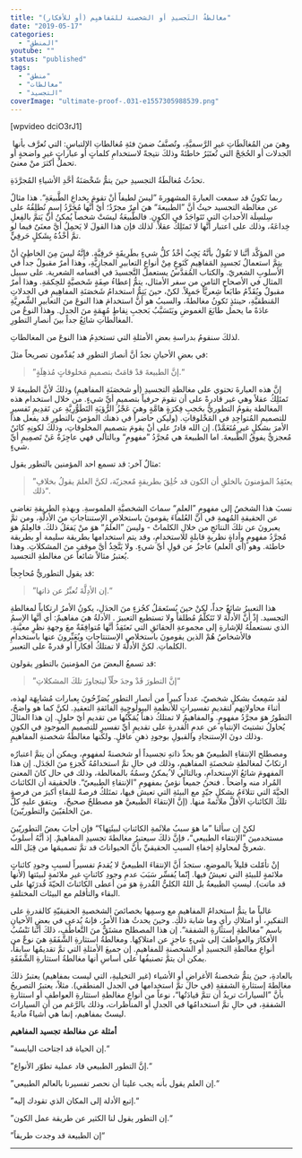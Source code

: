 ```yaml
---
title: "مغالطةُ التَجسيدِ أو الشخصنة للمَفاهيِم (أو للأفكار)"
date: "2019-05-17"
categories:
  - "المنطق"
youtube: ""
status: "published"
tags:
  - "منطق"
  - "مغالطات"
  - "التجسيد"
coverImage: "ultimate-proof-.031-e1557305988539.png"
---
```


\[wpvideo dciO3rJ1\]

وهيَ من المُغالَطَاتِ غيرِ الرَّسميَّةِ، وتُصنَّفُ ضمنَ فئةِ مُغالطاتِ الإلتباسِ: التي تُعرَّف بأنها  الجدلات أو الحُجَجْ التي تُعتَبَرُ خاطئةً وذلكَ نتيجةً لاستخدامِ كلماتٍ أو عباراتٍ غيرِ واضحةٍ أو تحملُ أكثرَ منْ معنىً.

تحدُثُ مُغالَطَةُ التجسيدِ حينَ يتمُّ شَخْصَنَةُ أحَّدِ الأشياءِ المُجرَّدَةِ.

ربما تَكونُ قد سمعت العبارةَ المشهورةَ ”ليسَ لطيفاً أنْ تقومَ بِخداعِ الطَّبيعَةِ“. هذا مثالٌ عن مغالطة التجسيد حيثُ أنَّ ”الطبيعةَ“ هيَ أمرٌ مجرّدٌ؛ أيْ أَنَّها مُجَرَّدُ إسمٍ نُطلِقُهُ على سِلسِلَة الأحداثِ التي تَتَواجَدُ في الكونِ. فالطَّبيعَةُ ليسَتْ شخصاً يُمكنُ أنْ يَتمَّ بالفِعلِ خِداعَهُ، وذلك على اعتبار أنَّها لا تَمتَلِكُ عقلاً. لذلك فإن هذا القولَ لا يَحمِلُ أيَّ معنَىٌ فيما لو تمَّ أخْذُهُ بِشَكلٍ حَرفِيٍّ.

من المؤكَّد أنَّنا لا نَقُولُ بأنَّهُ يَجِبُ أخْذُ كلُّ شيءٍ بطَرِيقَةٍ حَرفِيَّةٍ. فإِنَّهُ ليسَ مِنَ الخاطِئ أنْ يتِمَّ استعمالُ تَجسيِدِ المَفاهِيمِ كَنَوعٍ مِنْ أنواعِ التعابيرِ المجازيَّةِ، وهذا أمرٌ مقبولٌ جداً في الأسلوبِ الشعريّ. والكتاب المُقدَّسُ يستعملُ التَّجسيدَ في أقسامه الشعرية. على سبيل المثال في الأصحاح الثامن من سفر الأمثال، يتمُّ إعطاءُ صِفَةٍ شَخصيَّةٍ للحِكمَةِ. وهذا أمرٌ مقبولٌ ويُقَدِّمُ طابَعاً شِعريَّاً جَميِلاً. لكنْ، حينَ يَتِمُّ استخدامُ شَخصَنَةِ المفاهِيمِ في الجدلاتِ المَنطقيَّةِ، حينئذٍ تَكونُ مغالطةً، والسببُ هو أنَّ استخدامَ هذا النوعَ منَ التعابيرِ الشِّعرِيَّةِ عادَةً ما يحمل طابَعَ الغموضِ ويَتَسَبَّبُ بَحجبِ نِقاطٍ مُهِمَةٍ منَ الجدل. وهذا النوعُ من المغالطاتِ شائِعُ جداً بينَ أنصارِ التطورِ.

لذلكَ سنقومُ بدراسةِ بعضِ الأمثلةِ التي تستخدِمُ هذا النوعَ من المغالطاتِ.

في بعضِ الأحيانِ نجدُ أنَّ أنصارَ التطورِ قد يُقدِّمون تصريحاً مثلَ:

> ”إنَّ الطبيعةَ قدْ قامَتْ بتصميمِ مَخلوقاتٍ مُذهِلَةٍ.“

إنَّ هذه العبارةَ تحتوي على مغالطةِ التجسيدِ (أو شخصَنَةِ المفاهيمِ) وذلكَ لأنَّ الطبيعةَ لا تَمتَلِكُ عقلاً وهي غير قادرةً على أن تقومَ حرفياً بتصميمِ أيِّ شيءٍ. من خلال استخدام هذه المغالطة يقومُ التطوريُّ بحَجبِ فِكرَةٍ هامَّةٍ وهيَ عَجْزُ الرُّؤيَةِ التَطَوُّرِيَّةِ عن تَقدِيمِ تَفسيرٍ للتصميمِ المُتواجِدِ في المَخْلوقاتِ. (وليكن حاضراً في ذهنك المؤمنَ بالتطورِ قد يفعل هذا الأمرَ بشكلٍ غيرِ مُتَعَمَّدْ). إن الله قادرٌ على أنْ يقومَ بتصميمِ المخلوقاتِ، وذلكَ لكونِهِ كائنٌ مُعجزيٌّ يفوقُ الطَّبيعةَ. اما الطبيعةَ هي مُجرَّدُ ”مفهومٍ“ وبالتالي فهي عاجِزَةٌ عَنْ تَصمِيمِ أيِّ شيءٍ.

مثالٌ آخر: قد تسمع احد المؤمنين بالتطور يقول:

> ”يعتَقِدُ المؤمنونَ بالخلقِ أن الكون قد خُلِقَ بطريقةٍ مٌعجزيّة، لكنَّ العلمَ يقولُ بخلافِ ذلك“.

نسبَ هذا الشخصُ إلى مفهومِ ”العلمِ“ سماتَ الشخصيَّةِ الملموسةِ. وبهذهِ الطريقةِ تغاضى عن الحقيقةِ المُهمةِ في أنَّ العُلماءَ يقومونَ باستخلاصِ الإستنتاجاتِ منَ الأدلَّةِ، ومن ثمَّ يعبرونَ عن تلكَ النتائجِ من خلالِ الكلماتْ - وليسَ ”العلمُ“ هوَ منْ يَفعَلُ ذلكَ. فالعِلمُ هوَ مُجرَّدُ مفهومٍ وأداةٍ نظريةٍ قابلةٍ للاستخدامِ، وقد يتم استخدامها بطريقة سليمة أو بطريقة خاطئة. وهو (أي العلم) عاجزٌ عن قولِ أيِّ شيءٍ. ولا يَتَّخِذُ أيَّ موقفِ منَ المشكلاتِ. وهذا يُعتبرُ مثالاً شائعاً عن مغالطةِ التجسيد.

قد يقول التطوريُّ مُحاجِجاً:

> ”إن الأدِلَّةَ تُعبِّرُ عن ذاتها.“

هذا التعبيرُ شائعٌ جداً، لكنْ حينَ يُستَعمَلُ كجُزءٍ منَ الجدَلِ، يكونُ الأمرُ ارتكاباً لمغالطةِ التجسيد. إذْ أنَّ الأدلَّةَ لا تَتَكلَّمُ مُطلقاً ولا تستطيع التعبيرَ . الأدلةُ هيَ مفاهيمٌ: أي أنَّها الإسمُ الذي نستعملُهُ للإشارةِ إلى مجموعةِ الحقائقِ التي نَعتَقِدُ أنَّها مُتوافِقَةٌ معَ وجهةِ نظرٍ معيَّنةٍ. فالأشخاصُ هُمْ الذين يقومونَ باستخلاصِ الإستنتاجاتِ ويُعَبِّرونَ عنها باستخدامِ الكلماتِ. لكنَّ الأدلَّةَ لا تمتلكُ أفكاراً أو قدرةً على التعبير.

قد تسمعُ البعضَ منَ المؤمنينَ بالتطورِ يقولون:

> ”إنَّ التطورَ قَدْ وجدَ حلّاً ليتجاوزَ تلكَ المشكلاتِ“

لقد سَمِعتُ بشكلٍ شخصيّ، عدداً كبيراً من أنصارِ التطورِ يُصَرِّحُونَ بِعبارات مُشابِهَة لهذه، أثناءَ محاولاتِهم لتقديمِ تفسيراتٍ للأنظمةِ البيولوجيةِ الفائقةِ التعقيدِ. لكنَّ كما هو واضحٌ، التطورُ هوَ مجرَّدُ مفهومٍ. والمفاهيمُ لا تمتلكُ ذهناً يُمَكِّنُها من تقديمِ أيّ حلولٍ. إن هذا المثالَ يُحاولُ تشتيتَ الإنتباهِ عن عدمِ الُقدرةِ على تقديمِ أيِّ تفسيرٍ للتصميمِ الموجودِ في الكونِ وذلك دونَ الإستنجادِ والقبولِ بوجودِ ذهنِ عاقلٍ. ولكنها مغالطةُ شخصنةِ المفاهيمِ.

ومصطلح الإنتقاءِ الطبيعيّ هو بحدِّ ذاتهِ تجسيداً أو شخصنةً لمفهومٍ، ويمكن أن يتمَّ اعتبارُه ارتكابٌ لمغالطةِ شخصنَةِ المفاهيمِ، وذلك في حالِ تمَّ استخدامُهُ كجزءٍ منَ الجَدَل. إن هذا المفهومَ شائعُ الإستخدامِ، وبالتالي لا ُيمكنُ وسمُهُ بالمغالطة، وذلك في حال كانَ المعنىَ المُراد منه واضحاً . فنحنُ جميعاً نؤمنُ بمفهومِ ”الإنتقاءِ الطبيعيّ“. فالحقيقة أن الكائناتَ الحيَّةَ التي تتلاءَمُ بشكلٍ جيّدٍ مع البيئةِ التي تعيش فيها، تمتَلكُ فرصةً للبقاءِ أكبرَ من فرصةِ تلكَ الكائناتِ الأقلَّ ملائمةً منها. (إنَّ الإنتقاءَ الطبيعيَّ هو مصطلحٌ صحيحٌ،   ويتفق عليهِ كلٌّ منَ الخلقيّينَ والتطوريّينَ).

لكنْ إن سألنا ”ما هوَ سببُ ملائَمةِ الكائناتِ لبيئَتِها؟“ فإن أجابَ بعضُ التطوريّينَ مستخدمينَ ”الإنتقاء الطبيعي“، فإنَّ ذلكَ سيعتبرُ مغالطةَ تجسيدِ المفاهيمْ. إذ أنَّهُ أسلوبٌ شعريٌّ لمحاولةِ إخفاءِ السببِ الحقيقيِّ بأنَّ الحيواناتَ قد تمَّ تصميمَها من قِبَل الله.

إنْ تأمّلت قليلاً بالموضعِ، ستجدُ أَنَّ الإنتقاءَ الطبيعيَّ لا يُقدمُ تفسيراً لسببِ وجودِ كائناتٍ ملائمةٍ للبيئةِ التي تعيشُ فيها. إنّما يُفسِّر سَبَبَ عدمِ وجودِ كائناتٍ غيرِ ملائمةٍ لبيئتها (لأنها قد ماتت). ليستِ الطبيعةُ بل اللهُ الكليُّ القُدرةِ هوَ من أعطى الكائناتَ الحيّةَ قُدرَتَها على البقاء والتأقلم مع البيئات المختلفةِ.

غالباً ما يتمُّ استخدامُ المفاهيمِ مع وسمِها بخصائصَ الشخصيةِ الحقيقيّةِ كالقدرةِ على التفكيرِ، أو امتلاكِ رأيٍ وما شابهَ ذلكِ. وحينَ يحدثُ هذا الأمرُ، فإنهُ يُدعى في بعضِ الأحيانِ باسم ”مغالطةِ إستثارةِ الشفقة“. إن هذا المصطلح مشتَقٌّ منَ التَّعاطُفِ، ذلكَ أنَّنا نَنْسُبُ الأفكارَ والعواطفَ إلى شيءٍ عاجزٍ عن امتلاكِها. ومغالطةُ استثارةِ الشَّفَقَةِ هيَ نوعٌ من أنواعِ مغالطةِ التجسيدِ أو الشخصنةِ للمفاهيمِ. إن جميعَ الأمثلةِ التي تمَّ تقديمُها سابقاً، يمكن أن يتمَّ تصنيفُها على أساسِ أنها مغالطةُ استثارةِ الشَّفَقَةِ.

بالعادةِ، حينَ يتمُّ شخصنةُ الأغراضِ أو الأشياء (غير التخيليةِ، التي ليست بمفاهيم) يعتبرُ ذلكَ مغالطةَ إستثارةِ الشفقةِ (في حال تمَّ استخدامها في الجدل المنطقي). مثلاً، يعتبرُ التصريحُ بأنَّ ”السياراتَ تريدُ أن تتمَّ قيادَتُها“، نوعاً من أنواعِ مغالطةِ استثارةِ العواطفِ أو استثارةِ الشفقةِ، في حالِ تمَّ استخدامُها في الجدلِ أو المناظرات، وذلك بالرَّغم من أن السياراتَ ليستْ بمفاهيم، إنما هي أشياءٌ ماديةٌ.

**أمثلة** **عن** **مغالطة** **تجسيد** **المفاهيم**

”إن الحياة قد اجتاحت اليابسة.“

”إنَّ التطور الطبيعي قاد عملية تطوّر الأنواع.“

”إن العلم يقول بأنه يجب علينا أن نحصر تفسيرنا بالعالم الطبيعي.“

”إتبع الأدلة إلى المكان الذي تقودك إليه.“

”إن التطور يقول لنا الكثير عن طريقة عمل الكون.“

”إن الطبيعة قد وجدت طريقاً“

---
